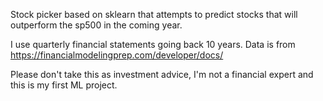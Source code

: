 Stock picker based on sklearn that attempts to predict stocks that will outperform the sp500 in the coming year.

I use quarterly financial statements going back 10 years. Data is from https://financialmodelingprep.com/developer/docs/

Please don't take this as investment advice, I'm not a financial expert and this is my first ML project.